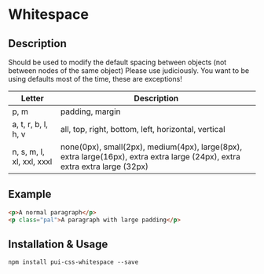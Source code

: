 # Whitespace

## Description

Should be used to modify the default spacing between objects (not between nodes of the same object)
Please use judiciously. You want to be using defaults most of the time, these are exceptions!

Letter                           | Description
-------------------------------- | ------------------------------------------------------------------
p, m                             | padding, margin
a, t, r, b, l, h, v              | all, top, right, bottom, left, horizontal, vertical
n, s, m, l, xl, xxl, xxxl        | none(0px), small(2px), medium(4px), large(8px), extra large(16px), extra extra large (24px), extra extra extra large (32px)

## Example

```html
<p>A normal paragraph</p>
<p class="pal">A paragraph with large padding</p>
```

## Installation & Usage

`npm install pui-css-whitespace --save`

